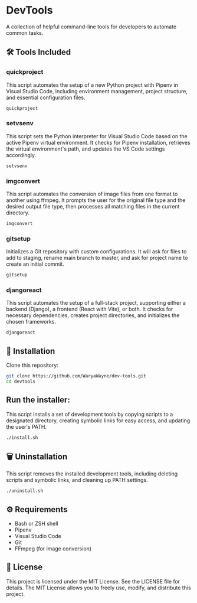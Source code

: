 # DevTools
A collection of helpful command-line tools for developers to automate common tasks.

## 🛠 Tools Included

### quickproject 
This script automates the setup of a new Python project with Pipenv in Visual Studio Code, including environment management, project structure, and essential configuration files.
```bash
quickproject
```

### setvsenv
This script sets the Python interpreter for Visual Studio Code based on the active Pipenv virtual environment. It checks for Pipenv installation, retrieves the virtual environment's path, and updates the VS Code settings accordingly.
```bash
setvsenv
```


### imgconvert
This script automates the conversion of image files from one format to another using ffmpeg. It prompts the user for the original file type and the desired output file type, then processes all matching files in the current directory.
```bash
imgconvert
```

### gitsetup
Initializes a Git repository with custom configurations. It will ask for files to add to staging, rename main branch to master, and ask for project name to create an initial commit. 
```bash
gitsetup
```

### djangoreact
This script automates the setup of a full-stack project, supporting either a backend (Django), a frontend (React with Vite), or both. It checks for necessary dependencies, creates project directories, and initializes the chosen frameworks.
```bash
djangoreact
```

## 🚀 Installation
Clone this repository:
```bash
git clone https://github.com/WaryaWayne/dev-tools.git
cd devtools
```

## Run the installer:
This script installs a set of development tools by copying scripts to a designated directory, creating symbolic links for easy access, and updating the user's PATH.
```bash
./install.sh
```

## 🗑 Uninstallation
This script removes the installed development tools, including deleting scripts and symbolic links, and cleaning up PATH settings.
```bash
./uninstall.sh
```

## ⚙️ Requirements
- Bash or ZSH shell
- Pipenv
- Visual Studio Code
- Git
- FFmpeg (for image conversion)

## 📝 License
This project is licensed under the MIT License. See the LICENSE file for details. The MIT License allows you to freely use, modify, and distribute this project.
